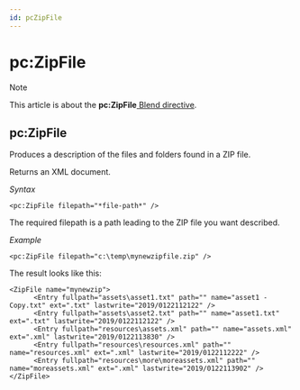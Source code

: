 ```yaml
---
id: pcZipFile
---
```


# pc:ZipFile



> [!NOTE]
> This article is about the **pc:ZipFile**[ Blend directive](/docs/Repositories/Blend%20directives).

## **pc:ZipFile**

Produces a description of the files and folders found in a ZIP file.

Returns an XML document.

*Syntax*

```
<pc:ZipFile filepath="*file-path*" />
```

The required filepath is a path leading to the ZIP file you want described.

*Example*

```language-xml
<pc:ZipFile filepath="c:\temp\mynewzipfile.zip" />
```

The result looks like this:

```language-xml
<ZipFile name="mynewzip">
      <Entry fullpath="assets\asset1.txt" path="" name="asset1 - Copy.txt" ext=".txt" lastwrite="2019/0122112122" />
      <Entry fullpath="assets\asset2.txt" path="" name="asset1.txt" ext=".txt" lastwrite="2019/0122112122" />
      <Entry fullpath="resources\assets.xml" path="" name="assets.xml" ext=".xml" lastwrite="2019/0122113830" />
      <Entry fullpath="resources\resources.xml" path="" name="resources.xml" ext=".xml" lastwrite="2019/0122112222" />
      <Entry fullpath="resources\more\moreassets.xml" path="" name="moreassets.xml" ext=".xml" lastwrite="2019/0122113902" />
</ZipFile>
```

 